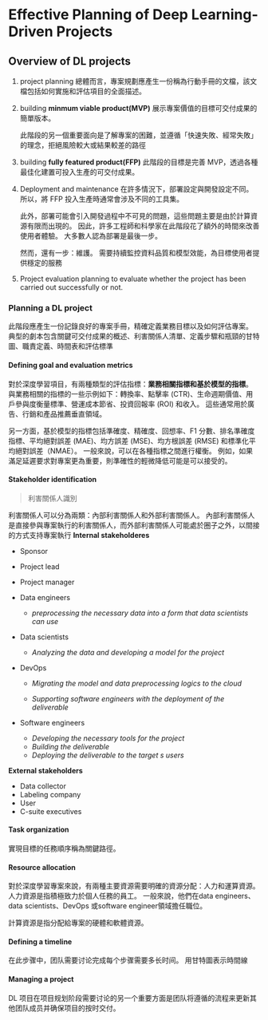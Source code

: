 # Effective Planning of Deep Learning-Driven Projects

## Overview of DL projects 
1. project planning 
   總體而言，專案規劃應產生一份稱為行動手冊的文檔，該文檔包括如何實施和評估項目的全面描述。

2. building **minmum viable product(MVP)**
   展示專案價值的目標可交付成果的簡單版本。
   
   此階段的另一個重要面向是了解專案的困難，並遵循「快速失敗、經常失敗」的理念，拒絕風險較大或結果較差的路徑


3. building **fully featured product(FFP)**
   此階段的目標是完善 MVP，透過各種最佳化建置可投入生產的可交付成果。

4. Deployment and maintenance
   在許多情況下，部署設定與開發設定不同。 所以，將 FFP 投入生產時通常會涉及不同的工具集。

    此外，部署可能會引入開發過程中不可見的問題，這些問題主要是由於計算資源有限而出現的。
    因此，許多工程師和科學家在此階段花了額外的時間來改善使用者體驗。 大多數人認為部署是最後一步。


    然而，還有一步：維護。 需要持續監控資料品質和模型效能，為目標使用者提供穩定的服務
5. Project evaluation
   planning to evaluate whether the project has been carried out successfully or not. 


### Planning a DL project 
此階段應產生一份記錄良好的專案手冊，精確定義業務目標以及如何評估專案。 典型的劇本包含關鍵可交付成果的概述、利害關係人清單、定義步驟和瓶頸的甘特圖、職責定義、時間表和評估標準

#### Defining goal and evaluation metrics 
對於深度學習項目，有兩種類型的評估指標：**業務相關指標和基於模型的指標**。 與業務相關的指標的一些示例如下：轉換率、點擊率 (CTR)、生命週期價值、用戶參與度衡量標準、營運成本節省、投資回報率 (ROI) 和收入。 這些通常用於廣告、行銷和產品推薦垂直領域。

另一方面，基於模型的指標包括準確度、精確度、回想率、F1 分數、排名準確度指標、平均絕對誤差 (MAE)、均方誤差 (MSE)、均方根誤差 (RMSE) 和標準化平均絕對誤差（NMAE）。 一般來說，可以在各種指標之間進行權衡。 例如，如果滿足延遲要求對專案更為重要，則準確性的輕微降低可能是可以接受的。

#### Stakeholder identification
> 利害關係人識別

利害關係人可以分為兩類：內部利害關係人和外部利害關係人。 內部利害關係人是直接參與專案執行的利害關係人，而外部利害關係人可能處於圈子之外，以間接的方式支持專案執行
**Internal stakeholderes**
- Sponsor
- Project lead
- Project manager
- Data engineers
  - <i>preprocessing the necessary data into a form that data scientists can use</i>

- Data scientists
  - <i>Analyzing the data and developing a model for the project</i>

- DevOps
  - <i>Migrating the model and data preprocessing logics to the cloud </i>

  - <i>Supporting  software engineers with the deployment of the deliverable</i>

- Software engineers
  - <i>Developing the necessary tools for the project</i>
  - <i>Building the deliverable</i>
  - <i>Deploying the deliverable to the target s users</i>

  
**External stakeholders**
- Data collector
- Labeling company
- User
- C-suite executives
  
#### Task organization
實現目標的任務順序稱為關鍵路徑。

#### Resource allocation
對於深度學習專案來說，有兩種主要資源需要明確的資源分配：人力和運算資源。 人力資源是指積極致力於個人任務的員工。 一般來說，他們在data engineers、data scientists、DevOps 或software engineer領域擔任職位。

計算資源是指分配給專案的硬體和軟體資源。

#### Defining a timeline 
在此步骤中，团队需要讨论完成每个步骤需要多长时间。
用甘特圖表示時間線

#### Managing a project 
DL 项目在项目规划阶段需要讨论的另一个重要方面是团队将遵循的流程来更新其他团队成员并确保项目的按时交付。